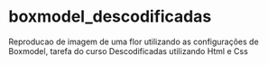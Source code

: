 # boxmodel_descodificadas
Reproducao de imagem de uma flor utilizando as configurações de Boxmodel, tarefa do curso Descodificadas utilizando Html e Css
